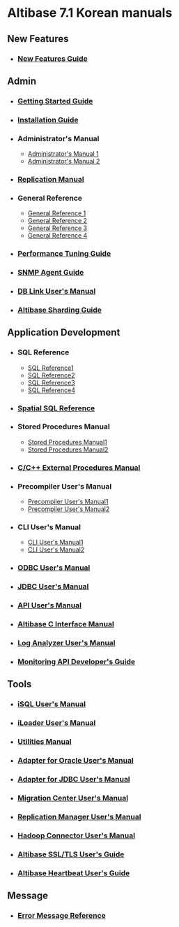 # Altibase 7.1 Korean manuals

## New Features

- ### [New Features Guide](https://github.com/ALTIBASE/Documents/blob/master/Manuals/Altibase_7.1/kor/NewFeaturesGuide.md)





## Admin

- ### [Getting Started Guide](https://github.com/ALTIBASE/Documents/blob/master/Manuals/Altibase_7.1/kor/GettingStarted.md)	

- ### [Installation Guide](https://github.com/ALTIBASE/Documents/blob/master/Manuals/Altibase_7.1/kor/Installation.md)	

- ### Administrator's Manual	

  - [Administrator's Manual 1](https://github.com/ALTIBASE/Documents/blob/master/Manuals/Altibase_7.1/kor/Admin_1.md)
  - [Administrator's Manual 2](https://github.com/ALTIBASE/Documents/blob/master/Manuals/Altibase_7.1/kor/Admin_2.md)

- ### [Replication Manual](https://github.com/ALTIBASE/Documents/blob/master/Manuals/Altibase_7.1/kor/Replication.md)	

- ### General Reference	

  - [General Reference 1](https://github.com/ALTIBASE/Documents/blob/master/Manuals/Altibase_7.1/kor/GeneralReference_1.md)
  - [General Reference 2](https://github.com/ALTIBASE/Documents/blob/master/Manuals/Altibase_7.1/kor/GeneralReference_2.md) 
  - [General Reference 3](https://github.com/ALTIBASE/Documents/blob/master/Manuals/Altibase_7.1/kor/GeneralReference_3.md)
  - [General Reference 4](https://github.com/ALTIBASE/Documents/blob/master/Manuals/Altibase_7.1/kor/GeneralReference_4.md)

- ### [Performance Tuning Guide](https://github.com/ALTIBASE/Documents/blob/master/Manuals/Altibase_7.1/kor/TuningGuide.md)

- ### [SNMP Agent Guide](https://github.com/ALTIBASE/Documents/blob/master/Manuals/Altibase_7.1/kor/SNMP.md)

- ### [DB Link User's Manual](https://github.com/ALTIBASE/Documents/blob/master/Manuals/Altibase_7.1/kor/DBLink.md)

- ### [Altibase Sharding Guide](https://github.com/ALTIBASE/Documents/blob/master/Manuals/Altibase_7.1/kor/Sharding.md)



## Application Development

- ### SQL Reference

  - [SQL Reference1](https://github.com/ALTIBASE/Documents/blob/master/Manuals/Altibase_7.1/kor/SQL1.md)
  - [SQL Reference2](https://github.com/ALTIBASE/Documents/blob/master/Manuals/Altibase_7.1/kor/SQL2.md)
  - [SQL Reference3](https://github.com/ALTIBASE/Documents/blob/master/Manuals/Altibase_7.1/kor/SQL3.md)
  - [SQL Reference4](https://github.com/ALTIBASE/Documents/blob/master/Manuals/Altibase_7.1/kor/SQL4.md)

- ### [Spatial SQL Reference](https://github.com/ALTIBASE/Documents/blob/master/Manuals/Altibase_7.1/kor/SpatialSQL.md)	

- ### Stored Procedures Manual	

  - [Stored Procedures Manual1](https://github.com/ALTIBASE/Documents/blob/master/Manuals/Altibase_7.1/kor/StoredProcedure1.md)
  - [Stored Procedures Manual2](https://github.com/ALTIBASE/Documents/blob/master/Manuals/Altibase_7.1/kor/StoredProcedure2.md)

- ### [C/C++ External Procedures Manual](https://github.com/ALTIBASE/Documents/blob/master/Manuals/Altibase_7.1/kor/ExternalProcedure.md)

- ### Precompiler User's Manual

  - [Precompiler User's Manual1](https://github.com/ALTIBASE/Documents/blob/master/Manuals/Altibase_7.1/kor/Precompiler_1.md)
  - [Precompiler User's Manual2](https://github.com/ALTIBASE/Documents/blob/master/Manuals/Altibase_7.1/kor/Precompiler_2.md)

- ### CLI User's Manual

  - [CLI User's Manual1](https://github.com/ALTIBASE/Documents/blob/master/Manuals/Altibase_7.1/kor/CLI_1.md)
  - [CLI User's Manual2](https://github.com/ALTIBASE/Documents/blob/master/Manuals/Altibase_7.1/kor/CLI_2.md)

- ### [ODBC User's Manual](https://github.com/ALTIBASE/Documents/blob/master/Manuals/Altibase_7.1/kor/ODBCDriver.md)

- ### [JDBC User's Manual](https://github.com/ALTIBASE/Documents/blob/master/Manuals/Altibase_7.1/kor/JDBC.md)

- ### [API User's Manual](https://github.com/ALTIBASE/Documents/blob/master/Manuals/Altibase_7.1/kor/API.md)

- ### [Altibase C Interface Manual](https://github.com/ALTIBASE/Documents/blob/master/Manuals/Altibase_7.1/kor/ACI.md)

- ### [Log Analyzer User's Manual](https://github.com/ALTIBASE/Documents/blob/master/Manuals/Altibase_7.1/kor/LogAnalyzer.md)

- ### [Monitoring API Developer's Guide](https://github.com/ALTIBASE/Documents/blob/master/Manuals/Altibase_7.1/kor/MonitorAPI.md)


## Tools

- ### [iSQL User's Manual](https://github.com/ALTIBASE/Documents/blob/master/Manuals/Altibase_7.1/kor/iSQL.md)

- ### [iLoader User's Manual](https://github.com/ALTIBASE/Documents/blob/master/Manuals/Altibase_7.1/kor/iLoader.md)

- ### [Utilities Manual](https://github.com/ALTIBASE/Documents/blob/master/Manuals/Altibase_7.1/kor/Utilities.md)

- ### [Adapter for Oracle User's Manual](https://github.com/ALTIBASE/Documents/blob/master/Manuals/Altibase_7.1/kor/OraAdapter.md)

- ### [Adapter for JDBC User's Manual](https://github.com/ALTIBASE/Documents/blob/master/Manuals/Altibase_7.1/kor/JdbcAdapter.md)

- ### [Migration Center User's Manual](https://github.com/ALTIBASE/Documents/blob/master/Manuals/Altibase_7.1/kor/MigrationCenter.md)

- ### [Replication Manager User's Manual](https://github.com/ALTIBASE/Documents/blob/master/Manuals/Altibase_7.1/kor/ReplicationManager.md)

- ### [Hadoop Connector User's Manual](https://github.com/ALTIBASE/Documents/blob/master/Manuals/Altibase_7.1/kor/HadoopConnector.md)	

- ### [Altibase SSL/TLS User's Guide](https://github.com/ALTIBASE/Documents/blob/master/Manuals/Altibase_7.1/kor/SSL.md)	

- ### [Altibase Heartbeat User's Guide](https://github.com/ALTIBASE/Documents/blob/master/Manuals/Altibase_7.1/kor/Heartbeat.md)	

## Message

- ### [Error Message Reference](https://github.com/ALTIBASE/Documents/blob/master/Manuals/Altibase_7.1/kor/ErrorMessage.md)






